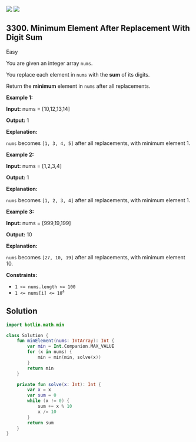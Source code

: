 [![](https://img.shields.io/github/stars/javadev/LeetCode-in-Kotlin?label=Stars&style=flat-square)](https://github.com/javadev/LeetCode-in-Kotlin)
[![](https://img.shields.io/github/forks/javadev/LeetCode-in-Kotlin?label=Fork%20me%20on%20GitHub%20&style=flat-square)](https://github.com/javadev/LeetCode-in-Kotlin/fork)

## 3300\. Minimum Element After Replacement With Digit Sum

Easy

You are given an integer array `nums`.

You replace each element in `nums` with the **sum** of its digits.

Return the **minimum** element in `nums` after all replacements.

**Example 1:**

**Input:** nums = [10,12,13,14]

**Output:** 1

**Explanation:**

`nums` becomes `[1, 3, 4, 5]` after all replacements, with minimum element 1.

**Example 2:**

**Input:** nums = [1,2,3,4]

**Output:** 1

**Explanation:**

`nums` becomes `[1, 2, 3, 4]` after all replacements, with minimum element 1.

**Example 3:**

**Input:** nums = [999,19,199]

**Output:** 10

**Explanation:**

`nums` becomes `[27, 10, 19]` after all replacements, with minimum element 10.

**Constraints:**

*   `1 <= nums.length <= 100`
*   <code>1 <= nums[i] <= 10<sup>4</sup></code>

## Solution

```kotlin
import kotlin.math.min

class Solution {
    fun minElement(nums: IntArray): Int {
        var min = Int.Companion.MAX_VALUE
        for (x in nums) {
            min = min(min, solve(x))
        }
        return min
    }

    private fun solve(x: Int): Int {
        var x = x
        var sum = 0
        while (x != 0) {
            sum += x % 10
            x /= 10
        }
        return sum
    }
}
```